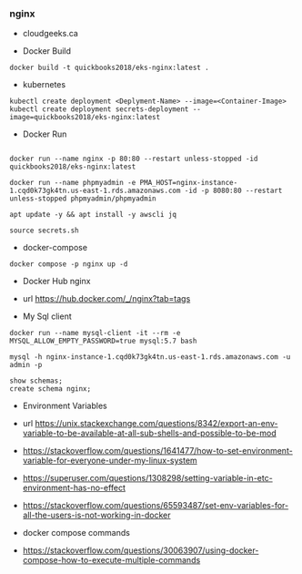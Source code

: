 ###  nginx

- cloudgeeks.ca

- Docker Build

```
docker build -t quickbooks2018/eks-nginx:latest .
```

- kubernetes

```
kubectl create deployment <Deplyment-Name> --image=<Container-Image>
kubectl create deployment secrets-deployment --image=quickbooks2018/eks-nginx:latest
```

- Docker Run

```

docker run --name nginx -p 80:80 --restart unless-stopped -id quickbooks2018/eks-nginx:latest

docker run --name phpmyadmin -e PMA_HOST=nginx-instance-1.cqd0k73gk4tn.us-east-1.rds.amazonaws.com -id -p 8080:80 --restart unless-stopped phpmyadmin/phpmyadmin

apt update -y && apt install -y awscli jq

source secrets.sh
```

- docker-compose

```nginx
docker compose -p nginx up -d
```
- Docker Hub nginx

- url https://hub.docker.com/_/nginx?tab=tags

- My Sql client
```mysql
docker run --name mysql-client -it --rm -e MYSQL_ALLOW_EMPTY_PASSWORD=true mysql:5.7 bash
```

```conecction
mysql -h nginx-instance-1.cqd0k73gk4tn.us-east-1.rds.amazonaws.com -u admin -p
```

```DB
show schemas;
create schema nginx;
```

- Environment Variables
- url https://unix.stackexchange.com/questions/8342/export-an-env-variable-to-be-available-at-all-sub-shells-and-possible-to-be-mod

- https://stackoverflow.com/questions/1641477/how-to-set-environment-variable-for-everyone-under-my-linux-system

- https://superuser.com/questions/1308298/setting-variable-in-etc-environment-has-no-effect

- https://stackoverflow.com/questions/65593487/set-env-variables-for-all-the-users-is-not-working-in-docker

- docker compose commands
- https://stackoverflow.com/questions/30063907/using-docker-compose-how-to-execute-multiple-commands
